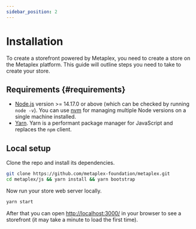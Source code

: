 ```yaml
---
sidebar_position: 2
---
```


# Installation

To create a storefront powered by Metaplex, you need to create a store on the Metaplex platform. This guide will outline
steps you need to take to create your store.

## Requirements {#requirements}

- [Node.js](https://nodejs.org/en/download/) version >= 14.17.0 or above (which can be checked by running `node -v`). You can use [nvm](https://github.com/nvm-sh/nvm) for managing multiple Node versions on a single machine installed.
- [Yarn](https://yarnpkg.com/en/). Yarn is a performant package manager for JavaScript and replaces the `npm` client.

## Local setup

Clone the repo and install its dependencies.

```bash
git clone https://github.com/metaplex-foundation/metaplex.git
cd metaplex/js && yarn install && yarn bootstrap
```

Now run your store web server locally.

```bash
yarn start
```

After that you can open [http://localhost:3000/](http://localhost:3000/) in your browser to see a storefront (it may take a minute to load the first time).
